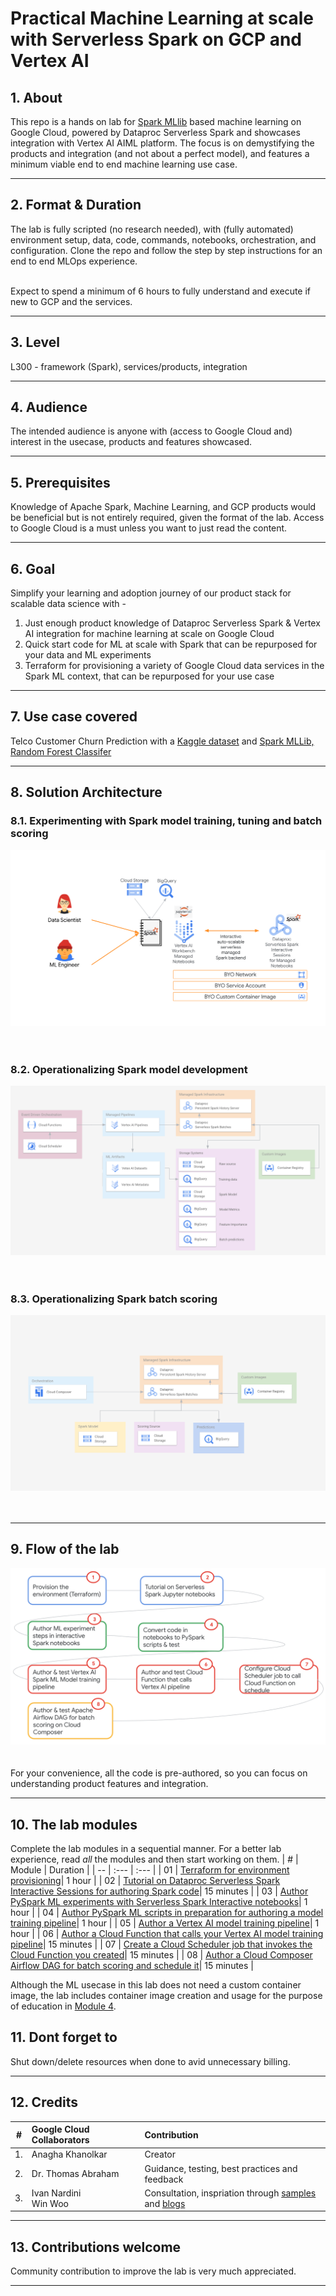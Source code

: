# Practical Machine Learning at scale with Serverless Spark on GCP and Vertex AI


## 1. About

This repo is a hands on lab for [Spark MLlib](https://spark.apache.org/docs/latest/ml-guide.html) based machine learning on Google Cloud, powered by Dataproc Serverless Spark and showcases integration with Vertex AI AIML platform. The focus is on demystifying the products and integration (and not about a perfect model), and features a minimum viable end to end machine learning use case.

<hr>

## 2. Format & Duration
The lab is fully scripted (no research needed), with (fully automated) environment setup, data, code, commands, notebooks, orchestration, and configuration. Clone the repo and follow the step by step instructions for an end to end MLOps experience. <br><br>

Expect to spend a minimum of 6 hours to fully understand and execute if new to GCP and the services.

<hr>

## 3. Level
L300 - framework (Spark), services/products, integration 

<hr>

## 4. Audience
The intended audience is anyone with (access to Google Cloud and) interest in the usecase, products and features showcased.

<hr>

## 5. Prerequisites
Knowledge of Apache Spark, Machine Learning, and GCP products would be beneficial but is not entirely required, given the format of the lab. Access to Google Cloud is a must unless you want to just read the content.

<hr>

## 6. Goal
Simplify your learning and adoption journey of our product stack for scalable data science with - <br> 
1. Just enough product knowledge of Dataproc Serverless Spark & Vertex AI integration for machine learning at scale on Google Cloud<br>
2. Quick start code for ML at scale with Spark that can be repurposed for your data and ML experiments<br>
3. Terraform for provisioning a variety of Google Cloud data services in the Spark ML context, that can be repurposed for your use case<br>

<hr>

## 7. Use case covered
Telco Customer Churn Prediction with a [Kaggle dataset](https://www.kaggle.com/datasets/blastchar/telco-customer-churn) and [Spark MLLib, Random Forest Classifer](https://spark.apache.org/docs/latest/ml-classification-regression.html#random-forest-classifier)<br> 

<hr>

## 8. Solution Architecture

### 8.1. Experimenting with Spark model training, tuning and batch scoring

![README](06-images/landing-page-02.png)   
<br><br>

### 8.2. Operationalizing Spark model development

![README](06-images/landing-page-03.png)   
<br><br>

### 8.3. Operationalizing Spark batch scoring

![README](06-images/landing-page-04.png)   
<br><br>

<hr>

## 9. Flow of the lab

![README](06-images/landing-page-01.png)   
<br><br>
For your convenience, all the code is pre-authored, so you can focus on understanding product features and integration.

<hr>

## 10. The lab modules
Complete the lab modules in a sequential manner. For a better lab experience, read *all* the modules and then start working on them.
| # | Module | Duration | 
| -- | :--- | :--- |
| 01 |  [Terraform for environment provisioning](05-lab-guide/Module-01-Environment-Provisioning.md)| 1 hour |
| 02 |  [Tutorial on Dataproc Serverless Spark Interactive Sessions for authoring Spark code](05-lab-guide/Module-02-Spark-IDE-on-GCP.md)| 15 minutes |
| 03 |  [Author PySpark ML experiments with Serverless Spark Interactive notebooks](05-lab-guide/Module-03-Author-ML-Experiments-With-Spark-Notebooks.md)| 1 hour |
| 04 |  [Author PySpark ML scripts in preparation for authoring a model training pipeline](05-lab-guide/Module-04-Author-ML-PySpark-Scripts.md)| 1 hour |
| 05 |  [Author a Vertex AI model training pipeline](05-lab-guide/Module-05-Author-Vertex-AI-Pipeline.md)| 1 hour |
| 06 |  [Author a Cloud Function that calls your Vertex AI model training pipeline](05-lab-guide/Module-06-Author-CloudFunction-For-Vertex-AI-Pipeline.md)| 15 minutes |
| 07 |  [Create a Cloud Scheduler job that invokes the Cloud Function you created](05-lab-guide/Module-07-Schedule-VertexAI-Pipeline.md)| 15 minutes |
| 08 |  [Author a Cloud Composer Airflow DAG for batch scoring and schedule it](05-lab-guide/Module-08-Orchestrate-Batch-Scoring.md)| 15 minutes |

Although the ML usecase in this lab does not need a custom container image, the lab includes container image creation and usage for the purpose of education in [Module 4](05-lab-guide/Module-04-Author-ML-PySpark-Scripts.md#11-creating-a-custom-container-image).

## 11. Dont forget to 
Shut down/delete resources when done to avid unnecessary billing.

<hr>

## 12. Credits
| # | Google Cloud Collaborators | Contribution  | 
| -- | :--- | :--- |
| 1. | Anagha Khanolkar | Creator |
| 2. | Dr. Thomas Abraham | Guidance, testing, best practices and feedback |
| 3. | Ivan Nardini<br>Win Woo | Consultation, inspriation through [samples](https://github.com/GoogleCloudPlatform/vertex-ai-samples/blob/main/notebooks/official/pipelines/google_cloud_pipeline_components_dataproc_tabular.ipynb) and [blogs](https://medium.com/google-cloud/sparkling-vertex-ai-pipeline-cfe6e19334f7) |

<hr>

## 13. Contributions welcome
Community contribution to improve the lab is very much appreciated. <br>

<hr>

